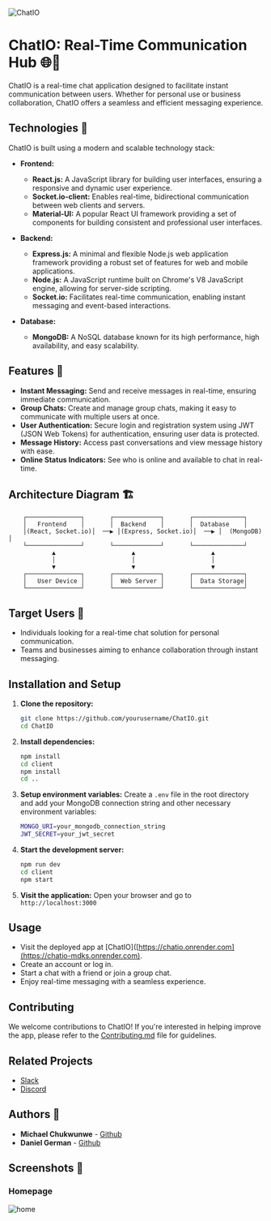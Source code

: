 ![ChatIO](https://github.com/germanchuks/ChatIO/assets/chat-io-logo)

# ChatIO: Real-Time Communication Hub 🌐💬

ChatIO is a real-time chat application designed to facilitate instant communication between users. Whether for personal use or business collaboration, ChatIO offers a seamless and efficient messaging experience.

## Technologies 🚀

ChatIO is built using a modern and scalable technology stack:

- **Frontend:**
  - **React.js:** A JavaScript library for building user interfaces, ensuring a responsive and dynamic user experience.
  - **Socket.io-client:** Enables real-time, bidirectional communication between web clients and servers.
  - **Material-UI:** A popular React UI framework providing a set of components for building consistent and professional user interfaces.

- **Backend:**
  - **Express.js:** A minimal and flexible Node.js web application framework providing a robust set of features for web and mobile applications.
  - **Node.js:** A JavaScript runtime built on Chrome's V8 JavaScript engine, allowing for server-side scripting.
  - **Socket.io:** Facilitates real-time communication, enabling instant messaging and event-based interactions.

- **Database:**
  - **MongoDB:** A NoSQL database known for its high performance, high availability, and easy scalability.

## Features 🌟

- **Instant Messaging:** Send and receive messages in real-time, ensuring immediate communication.
- **Group Chats:** Create and manage group chats, making it easy to communicate with multiple users at once.
- **User Authentication:** Secure login and registration system using JWT (JSON Web Tokens) for authentication, ensuring user data is protected.
- **Message History:** Access past conversations and view message history with ease.
- **Online Status Indicators:** See who is online and available to chat in real-time.

## Architecture Diagram 🏗️

```
    ┌───────────────┐       ┌─────────────┐       ┌──────────────┐
    │   Frontend    │       │  Backend    │       │  Database    │
    │(React, Socket.io)│  ──▶ │(Express, Socket.io)│  ──▶ │  (MongoDB)   │
    └───────────────┘       └─────────────┘       └──────────────┘
            ▲                     ▲                     ▲
            │                     │                     │
            ▼                     ▼                     ▼
    ┌───────────────┐       ┌─────────────┐       ┌──────────────┐
    │   User Device │       │  Web Server │       │  Data Storage│
    └───────────────┘       └─────────────┘       └──────────────┘
```

## Target Users 🎯

- Individuals looking for a real-time chat solution for personal communication.
- Teams and businesses aiming to enhance collaboration through instant messaging.

## Installation and Setup

1. **Clone the repository:**
    ```sh
    git clone https://github.com/yourusername/ChatIO.git
    cd ChatIO
    ```

2. **Install dependencies:**
    ```sh
    npm install
    cd client
    npm install
    cd ..
    ```

3. **Setup environment variables:**
    Create a `.env` file in the root directory and add your MongoDB connection string and other necessary environment variables:
    ```sh
    MONGO_URI=your_mongodb_connection_string
    JWT_SECRET=your_jwt_secret
    ```

4. **Start the development server:**
    ```sh
    npm run dev
    cd client
    npm start
    ```

5. **Visit the application:**
    Open your browser and go to `http://localhost:3000`

## Usage

- Visit the deployed app at [ChatIO]([https://chatio.onrender.com](https://chatio-mdks.onrender.com).
- Create an account or log in.
- Start a chat with a friend or join a group chat.
- Enjoy real-time messaging with a seamless experience.

## Contributing

We welcome contributions to ChatIO! If you're interested in helping improve the app, please refer to the [Contributing.md](CONTRIBUTING.md) file for guidelines.

## Related Projects

- [Slack](https://slack.com/)
- [Discord](https://discord.com/)

## Authors 👥

- **Michael Chukwunwe** - [Github](https://github.com/stuckwithprogression)
- **Daniel German** - [Github](https://github.com/germanchuks)

## Screenshots 📸

### Homepage
![home](https://github.com/germanchuks/ChatIO/assets/homepage-screenshot)
